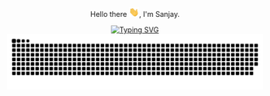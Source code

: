 <!-- 
<h1 align="center">Hello there <img src="https://raw.githubusercontent.com/ABSphreak/ABSphreak/master/gifs/Hi.gif" width="30px">, I'm Sanjay.
  <a href="https://git.io/typing-svg"><img src="https://readme-typing-svg.herokuapp.com?font=Fira+Code&weight=100&pause=1000&color=42B883&center=true&vCenter=true&width=500&lines=Software+Engineer;Always+learning+cool+things" alt="Typing SVG" /></a>
</h1> 
--!>

<p align="center">Hello there <img src="https://raw.githubusercontent.com/ABSphreak/ABSphreak/master/gifs/Hi.gif" width="20px" />, I'm Sanjay.</p>
<div align="center">
  <a href="https://git.io/typing-svg"><img src="https://readme-typing-svg.herokuapp.com?font=Fira+Code&weight=100&pause=1000&color=42B883&center=true&vCenter=true&width=500&lines=Software+Engineer;Always+learning+cool+things" alt="Typing SVG" /></a>
</div>

<div align="center">
  <a href="https://1999azzar.github.io/1999AZZAR/">
    <img src="https://github.com/1999AZZAR/1999AZZAR/blob/readme/resources/img/grid-snake.svg" alt="snake">
  </a>
</div>

<Br />
